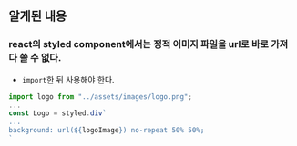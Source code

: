 ## 알게된 내용

### react의 styled component에서는 정적 이미지 파일을 url로 바로 가져다 쓸 수 없다.
- `import`한 뒤 사용해야 한다.
```javascript
import logo from "../assets/images/logo.png";
...
const Logo = styled.div`
...
background: url(${logoImage}) no-repeat 50% 50%;
`
```